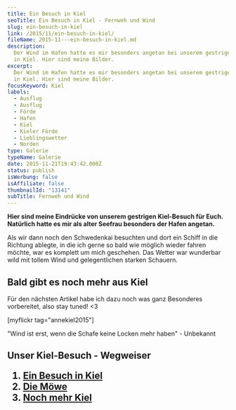 ```yaml
---
title: Ein Besuch in Kiel
seoTitle: Ein Besuch in Kiel - Fernweh und Wind
slug: ein-besuch-in-kiel
link: /2015/11/ein-besuch-in-kiel/
fileName: 2015-11---ein-besuch-in-kiel.md
description:
  Der Wind im Hafen hatte es mir besonders angetan bei unserem gestrigen Besuch
  in Kiel. Hier sind meine Bilder.
excerpt:
  Der Wind im Hafen hatte es mir besonders angetan bei unserem gestrigen Besuch
  in Kiel. Hier sind meine Bilder.
focusKeyword: Kiel
labels:
  - Ausflug
  - Ausflug
  - Förde
  - Hafen
  - Kiel
  - Kieler Förde
  - Lieblingswetter
  - Norden
type: Galerie
typeName: Galerie
date: 2015-11-21T19:43:42.000Z
status: publish
isWerbung: false
isAffiliate: false
thumbnailId: "13141"
subTitle: Fernweh und Wind
---
```


<strong>Hier sind meine Eindrücke von unserem gestrigen Kiel-Besuch für Euch.
Natürlich hatte es mir als alter Seefrau besonders der Hafen angetan.</strong>

Als wir dann noch den Schwedenkai besuchten und dort ein Schiff in die Richtung
ablegte, in die ich gerne so bald wie möglich wieder fahren möchte, war es
komplett um mich geschehen. Das Wetter war wunderbar wild mit tollem Wind und
gelegentlichen starken Schauern.

## Bald gibt es noch mehr aus Kiel

Für den nächsten Artikel habe ich dazu noch was ganz Besonderes vorbereitet,
also stay tuned! &lt;3

[myflickr tag="annekiel2015"]

"Wind ist erst, wenn die Schafe keine Locken mehr haben" - Unbekannt

## Unser Kiel-Besuch - Wegweiser<ol><li><a href="/2015/11/ein-besuch-in-kiel/">Ein Besuch in Kiel</a></li><li><a href="/2015/11/die-moewe/">Die Möwe</a></li><li><a href="/2015/11/noch-mehr-kiel/">Noch mehr Kiel</a></li></ol>

&nbsp;
